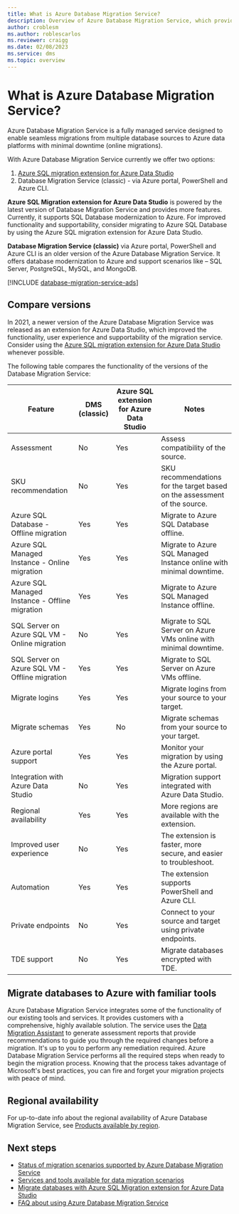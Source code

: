 ```yaml
---
title: What is Azure Database Migration Service?
description: Overview of Azure Database Migration Service, which provides seamless migrations from many database sources to Azure Data platforms.
author: croblesm
ms.author: roblescarlos
ms.reviewer: craigg
ms.date: 02/08/2023
ms.service: dms
ms.topic: overview
---
```

# What is Azure Database Migration Service?

Azure Database Migration Service is a fully managed service designed to enable seamless migrations from multiple database sources to Azure data platforms with minimal downtime (online migrations).

With Azure Database Migration Service currently we offer two options:

1. [Azure SQL migration extension for Azure Data Studio](./migration-using-azure-data-studio.md)
1. Database Migration Service (classic) - via Azure portal, PowerShell and Azure CLI.

**Azure SQL Migration extension for Azure Data Studio** is powered by the latest version of Database Migration Service and provides more features. Currently, it supports SQL Database modernization to Azure. For improved functionality and supportability, consider migrating to Azure SQL Database by using the Azure SQL migration extension for Azure Data Studio.

**Database Migration Service (classic)** via Azure portal, PowerShell and Azure CLI is an older version of the Azure Database Migration Service. It offers database modernization to Azure and support scenarios like – SQL Server, PostgreSQL, MySQL, and MongoDB. 

[!INCLUDE [database-migration-service-ads](../../includes/database-migration-service-ads.md)]

## Compare versions

In 2021, a newer version of the Azure Database Migration Service was released as an extension for Azure Data Studio, which improved the functionality, user experience and supportability of the migration service. Consider using the [Azure SQL migration extension for Azure Data Studio](./migration-using-azure-data-studio.md) whenever possible. 

The following table compares the functionality of the versions of the Database Migration Service: 

|Feature  |DMS (classic) |Azure SQL extension for Azure Data Studio  |Notes| 
|---------|---------|---------|---------|
|Assessment | No | Yes | Assess compatibility of the source.         |
|SKU recommendation | No  | Yes | SKU recommendations for the target based on the assessment of the source.       |
|Azure SQL Database - Offline migration | Yes | Yes | Migrate to Azure SQL Database offline. |
|Azure SQL Managed Instance - Online migration  | Yes  |Yes | Migrate to Azure SQL Managed Instance online with minimal downtime. |
|Azure SQL Managed Instance - Offline migration | Yes |Yes  | Migrate to Azure SQL Managed Instance offline.    |
|SQL Server on Azure SQL VM - Online migration  | No | Yes  |Migrate to SQL Server on Azure VMs online with minimal downtime.|
|SQL Server on Azure SQL VM - Offline migration | Yes |Yes  |  Migrate to SQL Server on Azure VMs offline.  |
|Migrate logins|Yes  | Yes  | Migrate logins from your source to your target.|
|Migrate schemas| Yes  | No  | Migrate schemas from your source to your target. |
|Azure portal support |Yes  | Yes  | Monitor your migration by using the Azure portal. |
|Integration with Azure Data Studio | No  | Yes  | Migration support integrated with Azure Data Studio. |
|Regional availability|Yes  |Yes  | More regions are available with the extension. |
|Improved user experience| No  | Yes  | The extension is faster, more secure, and easier to troubleshoot. |
|Automation| Yes | Yes  |The extension supports PowerShell and Azure CLI. |
|Private endpoints| No | Yes| Connect to your source and target using private endpoints.
|TDE support|No  | Yes  |Migrate databases encrypted with TDE. |

## Migrate databases to Azure with familiar tools

Azure Database Migration Service integrates some of the functionality of our existing tools and services. It provides customers with a comprehensive, highly available solution. The service uses the [Data Migration Assistant](/sql/dma/dma-overview) to generate assessment reports that provide recommendations to guide you through the required changes before a migration. It's up to you to perform any remediation required. Azure Database Migration Service performs all the required steps when ready to begin the migration process. Knowing that the process takes advantage of Microsoft's best practices, you can fire and forget your migration projects with peace of mind. 

## Regional availability

For up-to-date info about the regional availability of Azure Database Migration Service, see [Products available by region](https://azure.microsoft.com/global-infrastructure/services/?products=database-migration).

## Next steps

* [Status of migration scenarios supported by Azure Database Migration Service](./resource-scenario-status.md)
* [Services and tools available for data migration scenarios](./dms-tools-matrix.md)
* [Migrate databases with Azure SQL Migration extension for Azure Data Studio](./migration-using-azure-data-studio.md)
* [FAQ about using Azure Database Migration Service](./faq.yml)
